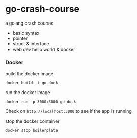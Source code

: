 # go-crash-course
a golang crash course:

- basic syntax
- pointer
- struct & interface
- web dev hello world & docker

### Docker
build the docker image
```
docker build -t go-dock
```
run the docker image
```
docker run -p 3000:3000 go-dock
```
Check on `http://localhost:3000` to see if the app is running

stop the docker container
```
docker stop boilerplate
```
